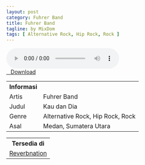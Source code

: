 ```yaml
---
layout: post
category: Fuhrer Band
title: Fuhrer Band
tagline: by MixDom
tags: [ Alternative Rock, Hip Rock, Rock ]
---
```


<audio class='js-player' style="--plyr-color-main: #212121;" controls>
<source src="https://drive.google.com/uc?authuser=0&id=1ChgcA_sJUUu10JJ5BmebzRUnbI8B1fcB&export=download" type="audio/mp3">
</audio>

<!--more-->

<div class="post-button text-center">
<a target="_blank" class="btn" href="https://drive.google.com/uc?authuser=0&id=1ChgcA_sJUUu10JJ5BmebzRUnbI8B1fcB&export=download">
<i class="fa fa-caret-down" aria-hidden="true"></i>&nbsp; &nbsp;Download
</a>
</div>

<table>
<tr>
<th>Informasi</th>
<th></th>
</tr>
<tr>
<td>Artis</td>
<td>Fuhrer Band</td>
</tr>
<tr>
<td>Judul</td>
<td>Kau dan Dia</td>
</tr>
<tr>
<td>Genre</td>
<td>Alternative Rock, Hip Rock, Rock</td>
</tr>
<tr>
<td>Asal</td>
<td>Medan, Sumatera Utara</td>
</tr>
</table>

<table>
<tr>
<th>Tersedia di</th>
</tr>
<tr>
<td><a href="https://www.reverbnation.com/myfuhrer" target="_blank">Reverbnation</a></td>
</tr>
</table>
